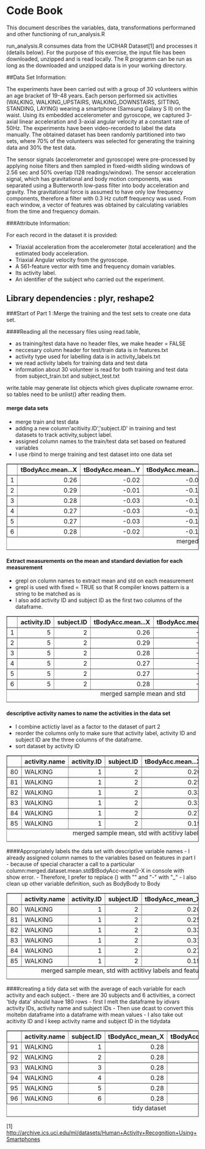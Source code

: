 # Code Book

This document describes the variables, data, transformations performaned and other functioning of
run_analysis.R


run_analysis.R consumes data from the UCIHAR Dataset[1] and processes it (details below). For the purpose of this exercise, the input file has been downloaded, unzipped and is read locally. The R programm  can be run as long as the downloaded and unzipped data is in your working directory. 


##Data Set Information:

The experiments have been carried out with a group of 30 volunteers within an age bracket of 19-48 years. Each person performed six activities (WALKING, WALKING_UPSTAIRS, WALKING_DOWNSTAIRS, SITTING, STANDING, LAYING) wearing a smartphone (Samsung Galaxy S II) on the waist. Using its embedded accelerometer and gyroscope, we captured 3-axial linear acceleration and 3-axial angular velocity at a constant rate of 50Hz. The experiments have been video-recorded to label the data manually. The obtained dataset has been randomly partitioned into two sets, where 70% of the volunteers was selected for generating the training data and 30% the test data. 

The sensor signals (accelerometer and gyroscope) were pre-processed by applying noise filters and then sampled in fixed-width sliding windows of 2.56 sec and 50% overlap (128 readings/window). The sensor acceleration signal, which has gravitational and body motion components, was separated using a Butterworth low-pass filter into body acceleration and gravity. The gravitational force is assumed to have only low frequency components, therefore a filter with 0.3 Hz cutoff frequency was used. From each window, a vector of features was obtained by calculating variables from the time and frequency domain. 

###Attribute Information:

For each record in the dataset it is provided: 
- Triaxial acceleration from the accelerometer (total acceleration) and the estimated body acceleration. 
- Triaxial Angular velocity from the gyroscope. 
- A 561-feature vector with time and frequency domain variables. 
- Its activity label. 
- An identifier of the subject who carried out the experiment.


   
   
   
## Library dependencies : plyr, reshape2 
###Start of Part 1 :Merge the training and the test sets to create one data set.

####Reading all the necessary files using read.table,
- as training/test data have no header files, we make  header = FALSE
- neccesary column header for test/train data is in features.txt
- activity type used for labelling data is in activity_labels.txt
- we read activity labels for training data and test data
- information about 30 volunteer is read for both training and test data from subject_train.txt
and subject_test.txt

write.table may generate list objects which gives duplicate rowname error. 
so tables need to be unlist() after reading them.

#### merge data sets
- merge train and test data
- adding a new column'acitivity.ID','subject.ID' in training and test datasets to  track activity,subject label.
- assigned column names to the train/test data set based on featured variables
- I use rbind to merge training and test dataset into one data set


<!-- html table generated in R 3.0.2 by xtable 1.7-3 package -->
<!-- Sun Sep 21 07:42:08 2014 -->
<TABLE border=1>
<CAPTION ALIGN="bottom"> merged sample </CAPTION>
<TR> <TH>  </TH> <TH> tBodyAcc.mean...X </TH> <TH> tBodyAcc.mean...Y </TH> <TH> tBodyAcc.mean...Z </TH> <TH> tBodyAcc.std...X </TH> <TH> tBodyAcc.std...Y </TH> <TH> activity.ID </TH> <TH> subject.ID </TH>  </TR>
  <TR> <TD align="right"> 1 </TD> <TD align="right"> 0.26 </TD> <TD align="right"> -0.02 </TD> <TD align="right"> -0.01 </TD> <TD align="right"> -0.94 </TD> <TD align="right"> -0.92 </TD> <TD align="right">   5 </TD> <TD align="right">   2 </TD> </TR>
  <TR> <TD align="right"> 2 </TD> <TD align="right"> 0.29 </TD> <TD align="right"> -0.01 </TD> <TD align="right"> -0.12 </TD> <TD align="right"> -0.98 </TD> <TD align="right"> -0.97 </TD> <TD align="right">   5 </TD> <TD align="right">   2 </TD> </TR>
  <TR> <TD align="right"> 3 </TD> <TD align="right"> 0.28 </TD> <TD align="right"> -0.03 </TD> <TD align="right"> -0.12 </TD> <TD align="right"> -0.99 </TD> <TD align="right"> -0.97 </TD> <TD align="right">   5 </TD> <TD align="right">   2 </TD> </TR>
  <TR> <TD align="right"> 4 </TD> <TD align="right"> 0.27 </TD> <TD align="right"> -0.03 </TD> <TD align="right"> -0.12 </TD> <TD align="right"> -0.99 </TD> <TD align="right"> -0.97 </TD> <TD align="right">   5 </TD> <TD align="right">   2 </TD> </TR>
  <TR> <TD align="right"> 5 </TD> <TD align="right"> 0.27 </TD> <TD align="right"> -0.03 </TD> <TD align="right"> -0.13 </TD> <TD align="right"> -0.99 </TD> <TD align="right"> -0.97 </TD> <TD align="right">   5 </TD> <TD align="right">   2 </TD> </TR>
  <TR> <TD align="right"> 6 </TD> <TD align="right"> 0.28 </TD> <TD align="right"> -0.02 </TD> <TD align="right"> -0.11 </TD> <TD align="right"> -0.99 </TD> <TD align="right"> -0.97 </TD> <TD align="right">   5 </TD> <TD align="right">   2 </TD> </TR>
   </TABLE>


#### Extract measurements on the mean and standard deviation for each measurement
- grepl on column names to extract mean and std on each measurement 
- grepl is used with fixed = TRUE so that R compiler knows  pattern is a string to be matched as is
- I also add activity ID and subject ID as the first two columns of the dataframe.    




<!-- html table generated in R 3.0.2 by xtable 1.7-3 package -->
<!-- Sun Sep 21 07:42:08 2014 -->
<TABLE border=1>
<CAPTION ALIGN="bottom"> merged sample mean and std </CAPTION>
<TR> <TH>  </TH> <TH> activity.ID </TH> <TH> subject.ID </TH> <TH> tBodyAcc.mean...X </TH> <TH> tBodyAcc.mean...Y </TH> <TH> tBodyAcc.mean...Z </TH>  </TR>
  <TR> <TD align="right"> 1 </TD> <TD align="right">   5 </TD> <TD align="right">   2 </TD> <TD align="right"> 0.26 </TD> <TD align="right"> -0.02 </TD> <TD align="right"> -0.01 </TD> </TR>
  <TR> <TD align="right"> 2 </TD> <TD align="right">   5 </TD> <TD align="right">   2 </TD> <TD align="right"> 0.29 </TD> <TD align="right"> -0.01 </TD> <TD align="right"> -0.12 </TD> </TR>
  <TR> <TD align="right"> 3 </TD> <TD align="right">   5 </TD> <TD align="right">   2 </TD> <TD align="right"> 0.28 </TD> <TD align="right"> -0.03 </TD> <TD align="right"> -0.12 </TD> </TR>
  <TR> <TD align="right"> 4 </TD> <TD align="right">   5 </TD> <TD align="right">   2 </TD> <TD align="right"> 0.27 </TD> <TD align="right"> -0.03 </TD> <TD align="right"> -0.12 </TD> </TR>
  <TR> <TD align="right"> 5 </TD> <TD align="right">   5 </TD> <TD align="right">   2 </TD> <TD align="right"> 0.27 </TD> <TD align="right"> -0.03 </TD> <TD align="right"> -0.13 </TD> </TR>
  <TR> <TD align="right"> 6 </TD> <TD align="right">   5 </TD> <TD align="right">   2 </TD> <TD align="right"> 0.28 </TD> <TD align="right"> -0.02 </TD> <TD align="right"> -0.11 </TD> </TR>
   </TABLE>

#### descriptive activity names to name the activities in the data set
- I combine actictiy lavel as a factor to the dataset of part 2
- reorder the columns only to make sure that activity label, activity ID and subject ID are the three columns of the dataframe.    
- sort dataset by activity ID



<!-- html table generated in R 3.0.2 by xtable 1.7-3 package -->
<!-- Sun Sep 21 07:42:08 2014 -->
<TABLE border=1>
<CAPTION ALIGN="bottom"> merged sample mean, std with actitivy labels </CAPTION>
<TR> <TH>  </TH> <TH> activity.name </TH> <TH> activity.ID </TH> <TH> subject.ID </TH> <TH> tBodyAcc.mean...X </TH> <TH> tBodyAcc.mean...Y </TH>  </TR>
  <TR> <TD align="right"> 80 </TD> <TD> WALKING </TD> <TD align="right">   1 </TD> <TD align="right">   2 </TD> <TD align="right"> 0.20 </TD> <TD align="right"> -0.03 </TD> </TR>
  <TR> <TD align="right"> 81 </TD> <TD> WALKING </TD> <TD align="right">   1 </TD> <TD align="right">   2 </TD> <TD align="right"> 0.25 </TD> <TD align="right"> -0.00 </TD> </TR>
  <TR> <TD align="right"> 82 </TD> <TD> WALKING </TD> <TD align="right">   1 </TD> <TD align="right">   2 </TD> <TD align="right"> 0.33 </TD> <TD align="right"> -0.03 </TD> </TR>
  <TR> <TD align="right"> 83 </TD> <TD> WALKING </TD> <TD align="right">   1 </TD> <TD align="right">   2 </TD> <TD align="right"> 0.31 </TD> <TD align="right"> -0.02 </TD> </TR>
  <TR> <TD align="right"> 84 </TD> <TD> WALKING </TD> <TD align="right">   1 </TD> <TD align="right">   2 </TD> <TD align="right"> 0.27 </TD> <TD align="right"> -0.02 </TD> </TR>
  <TR> <TD align="right"> 85 </TD> <TD> WALKING </TD> <TD align="right">   1 </TD> <TD align="right">   2 </TD> <TD align="right"> 0.19 </TD> <TD align="right"> -0.01 </TD> </TR>
   </TABLE>
####Appropriately labels the data set with descriptive variable names
- I already assigned column names to the variables based on features in part I
- because of special character a call to a particular column:merged.dataset.mean.std$tBodyAcc-mean()-X
in console with show error.
- Therefore, I prefer to replace () with "" and "-" with "_"
- I also clean up other variable definition, such as BodyBody to Body






<!-- html table generated in R 3.0.2 by xtable 1.7-3 package -->
<!-- Sun Sep 21 07:42:08 2014 -->
<TABLE border=1>
<CAPTION ALIGN="bottom"> merged sample mean, std with actitivy labels and features variable </CAPTION>
<TR> <TH>  </TH> <TH> activity.name </TH> <TH> activity.ID </TH> <TH> subject.ID </TH> <TH> tBodyAcc_mean_X </TH> <TH> tBodyAcc_mean_Y </TH>  </TR>
  <TR> <TD align="right"> 80 </TD> <TD> WALKING </TD> <TD align="right">   1 </TD> <TD align="right">   2 </TD> <TD align="right"> 0.20 </TD> <TD align="right"> -0.03 </TD> </TR>
  <TR> <TD align="right"> 81 </TD> <TD> WALKING </TD> <TD align="right">   1 </TD> <TD align="right">   2 </TD> <TD align="right"> 0.25 </TD> <TD align="right"> -0.00 </TD> </TR>
  <TR> <TD align="right"> 82 </TD> <TD> WALKING </TD> <TD align="right">   1 </TD> <TD align="right">   2 </TD> <TD align="right"> 0.33 </TD> <TD align="right"> -0.03 </TD> </TR>
  <TR> <TD align="right"> 83 </TD> <TD> WALKING </TD> <TD align="right">   1 </TD> <TD align="right">   2 </TD> <TD align="right"> 0.31 </TD> <TD align="right"> -0.02 </TD> </TR>
  <TR> <TD align="right"> 84 </TD> <TD> WALKING </TD> <TD align="right">   1 </TD> <TD align="right">   2 </TD> <TD align="right"> 0.27 </TD> <TD align="right"> -0.02 </TD> </TR>
  <TR> <TD align="right"> 85 </TD> <TD> WALKING </TD> <TD align="right">   1 </TD> <TD align="right">   2 </TD> <TD align="right"> 0.19 </TD> <TD align="right"> -0.01 </TD> </TR>
   </TABLE>
####creating a tidy data set with the average of each variable for each activity and each subject.
- there are 30 subjects and 6 activities, a correct 'tidy data' should have 180 rows
- first I melt the dataframe by idvars activity IDs, activity name and subject IDs 
- Then use dcast to convert this moltebn dataframe into a dataframe with mean values
- I also take out acitivity ID and I keep activity name and subject ID in the tidydata




<!-- html table generated in R 3.0.2 by xtable 1.7-3 package -->
<!-- Sun Sep 21 07:42:11 2014 -->
<TABLE border=1>
<CAPTION ALIGN="bottom"> tidy dataset </CAPTION>
<TR> <TH>  </TH> <TH> activity.name </TH> <TH> subject.ID </TH> <TH> tBodyAcc_mean_X </TH> <TH> tBodyAcc_mean_Y </TH> <TH> tBodyAcc_mean_Z </TH>  </TR>
  <TR> <TD align="right"> 91 </TD> <TD> WALKING </TD> <TD align="right">   1 </TD> <TD align="right"> 0.28 </TD> <TD align="right"> -0.02 </TD> <TD align="right"> -0.11 </TD> </TR>
  <TR> <TD align="right"> 92 </TD> <TD> WALKING </TD> <TD align="right">   2 </TD> <TD align="right"> 0.28 </TD> <TD align="right"> -0.02 </TD> <TD align="right"> -0.11 </TD> </TR>
  <TR> <TD align="right"> 93 </TD> <TD> WALKING </TD> <TD align="right">   3 </TD> <TD align="right"> 0.28 </TD> <TD align="right"> -0.02 </TD> <TD align="right"> -0.11 </TD> </TR>
  <TR> <TD align="right"> 94 </TD> <TD> WALKING </TD> <TD align="right">   4 </TD> <TD align="right"> 0.28 </TD> <TD align="right"> -0.01 </TD> <TD align="right"> -0.11 </TD> </TR>
  <TR> <TD align="right"> 95 </TD> <TD> WALKING </TD> <TD align="right">   5 </TD> <TD align="right"> 0.28 </TD> <TD align="right"> -0.02 </TD> <TD align="right"> -0.11 </TD> </TR>
  <TR> <TD align="right"> 96 </TD> <TD> WALKING </TD> <TD align="right">   6 </TD> <TD align="right"> 0.28 </TD> <TD align="right"> -0.02 </TD> <TD align="right"> -0.11 </TD> </TR>
   </TABLE>

  
  [1] http://archive.ics.uci.edu/ml/datasets/Human+Activity+Recognition+Using+Smartphones
